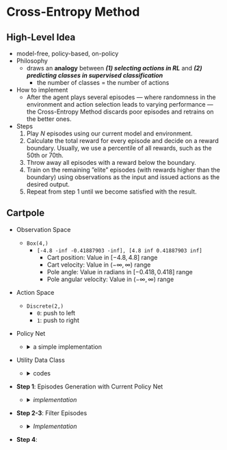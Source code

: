 # Cross-Entropy Method

## High-Level Idea

- model-free, policy-based, on-policy
- Philosophy
  - draws an **analogy** between _**(1) selecting actions in RL**_ and _**(2) predicting classes in supervised classification**_
    - the number of classes = the number of actions
- How to implement
  - After the agent plays several episodes — where randomness in the environment and action selection leads to varying performance — the Cross-Entropy Method discards poor episodes and retrains on the better ones.
- Steps
  1. Play $N$ episodes using our current model and environment.
  2. Calculate the total reward for every episode and decide on a reward boundary. Usually, we use a percentile of all rewards, such as the $50$th or $70$th.
  3. Throw away all episodes with a reward below the boundary.
  4. Train on the remaining ”elite” episodes (with rewards higher than the boundary) using observations as the input and issued actions as the desired output.
  5. Repeat from step 1 until we become satisfied with the result.

## Cartpole

- Observation Space
  - `Box(4,)`
    - `[-4.8 -inf -0.41887903 -inf], [4.8 inf 0.41887903 inf]`
      - Cart position: Value in $[−4.8, 4.8]$ range
      - Cart velocity: Value in $(-\infty, \infty)$ range
      - Pole angle: Value in radians in $[−0.418, 0.418]$ range
      - Pole angular velocity: Value in $(-\infty, \infty)$ range
- Action Space
  - `Discrete(2,)`
    - `0`: push to left
    - `1`: push to right
- Policy Net
  - <details><summary>a simple implementation</summary>

    ```python
    class Net(nn.Module):
      def __init__(self, obs_size: int, hidden_size: int,
                  n_actions: int):
          super(Net, self).__init__()
          self.net = nn.Sequential(
              nn.Linear(obs_size, hidden_size),
              nn.ReLU(),
              nn.Linear(hidden_size, n_actions)
          )

      def forward(self, x: torch.Tensor) -> torch.Tensor:
          return self.net(x)
    ```

  </details>

- Utility Data Class
  - <details><summary>codes</summary>

    ```python
    @dataclass
    class EpisodeStep:
      observation: np.ndarray
      action: int

    @dataclass
    class Episode:
      reward: float
      steps: tt.List[EpisodeStep]
    ```

    </details>

- **Step 1**: Episodes Generation with Current Policy Net
  - <details><summary><i>implementation</i></summary>

    ```python
    from collections.abc import Generator

    def generate_batches(env: gym.Env, net: Net, batch_size: int) \
      -> Generator[tt.List[Episode], None, None]:
      batch = []
      episode_reward, episode_steps = 0.0, []
      obs, _ = env.reset()
      sm = nn.Softmax(dim=1) # convert to probability
      while True:
          obs_v = torch.tensor(obs, dtype=torch.float32)

          # torch.nn.Module is designed to process input in batches, 
          # even if the batch size is just 1.
          # unsqueeze(0) wraps obs_v to [obs_v]
          act_probs_v = sm(net(obs_v.unsqueeze(0)))

          # [0] takes out the results
          # from [act_probs] to act_probs
          act_probs = act_probs_v.data.numpy()[0]

          action = np.random.choice(len(act_probs), p=act_probs)
          next_obs, reward, is_done, is_trunc, _ = env.step(action)
          episode_reward += float(reward)
          step = EpisodeStep(observation=obs, action=action)
          episode_steps.append(step)
          if is_done or is_trunc:
              e = Episode(reward=episode_reward, steps=episode_steps)
              batch.append(e)
              episode_reward = 0.0
              episode_steps = []
              next_obs, _ = env.reset()
              if len(batch) == batch_size:
                  yield batch
                  batch = []
          obs = next_obs
    ```

    </details>

- **Step 2-3**: Filter Episodes
  - <details><summary><i>Implementation</i></summary>

    ```python
    def filter_batch(batch: list[Episode], percentile: float) -> \
        tuple[torch.FloatTensor, torch.LongTensor, float, float]:
      rewards = list(map(lambda s: s.reward, batch))
      reward_bound = float(np.percentile(rewards, percentile))
      reward_mean = float(np.mean(rewards))

      train_obs: list[np.ndarray] = []
      train_act: list[int] = []
      for episode in batch:
          if episode.reward < reward_bound:
              continue
          train_obs.extend(map(lambda step: step.observation, episode.steps))
          train_act.extend(map(lambda step: step.action, episode.steps))

      # vstack converts np array into python list
      train_obs_v = torch.FloatTensor(np.vstack(train_obs))
      train_act_v = torch.LongTensor(train_act)
      return train_obs_v, train_act_v, reward_bound, reward_mean
    ```

    </details>

- **Step 4**: 